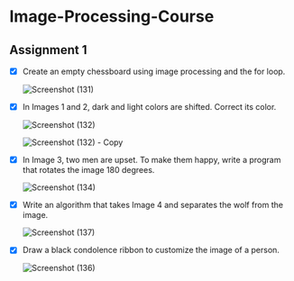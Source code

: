 # Image-Processing-Course

## Assignment 1

- [x] Create an empty chessboard using image processing and the for loop.

  ![Screenshot (131)](https://user-images.githubusercontent.com/88143329/139413640-3e338ec3-1670-4d20-8211-dafeb4dd7f4d.png)
  
 
- [x] In Images 1 and 2, dark and light colors are shifted. Correct its color.

  ![Screenshot (132)](https://user-images.githubusercontent.com/88143329/139416001-8ad062e6-be0f-4826-92ac-8b23d2dea77f.png)
  
  ![Screenshot (132) - Copy](https://user-images.githubusercontent.com/88143329/139416063-c8c299fb-b89b-4791-9aa6-ae0cc06faed6.png)
  
  
- [x] In Image 3, two men are upset. To make them happy, write a program that rotates the image 180 degrees.

  ![Screenshot (134)](https://user-images.githubusercontent.com/88143329/139416354-978d9b5c-50d8-4f00-bc21-9df366207a29.png)
  
  
- [x] Write an algorithm that takes Image 4 and separates the wolf from the image.

  ![Screenshot (137)](https://user-images.githubusercontent.com/88143329/139534604-98acd361-5de0-4f9d-aa2b-a0de067e3c15.png)

  
- [x] Draw a black condolence ribbon to customize the image of a person.

   ![Screenshot (136)](https://user-images.githubusercontent.com/88143329/139416857-be196017-7e42-41fa-aa2c-5a9701314470.png)

